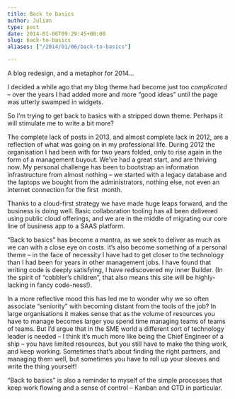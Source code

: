 ```yaml
---
title: Back to basics
author: Julian
type: post
date: 2014-01-06T09:29:45+00:00
slug: back-to-basics 
aliases: ["/2014/01/06/back-to-basics"]

---
```

A blog redesign, and a metaphor for 2014…

I decided a while ago that my blog theme had become just too _complicated_ – over the years I had added more and more “good ideas” until the page was utterly swamped in widgets.

So I’m trying to get back to basics with a stripped down theme. Perhaps it will stimulate me to write a bit more?

The complete lack of posts in 2013, and almost complete lack in 2012, are a reflection of what was going on in my professional life. During 2012 the organisation I had been with for two years folded, only to rise again in the form of a management buyout. We’ve had a great start, and are thriving now. My personal challenge has been to bootstrap an information infrastructure from almost nothing – we started with a legacy database and the laptops we bought from the administrators, nothing else, not even an internet connection for the first  month.

Thanks to a cloud-first strategy we have made huge leaps forward, and the business is doing well. Basic collaboration tooling has all been delivered using public cloud offerings, and we are in the middle of migrating our core line of business app to a SAAS platform.

“Back to basics” has become a mantra, as we seek to deliver as much as we can with a close eye on costs. it’s also become something of a personal theme – in the face of necessity I have had to get closer to the technology than I had been for years in other management jobs. I have found that writing code is deeply satisfying, I have rediscovered my inner Builder. (In the spirit of “cobbler’s children”, that also means this site will be highly-lacking in fancy code-ness!).

In a more reflective mood this has led me to wonder why we so often associate “seniority” with becoming distant from the tools of the job? In large organisations it makes sense that as the volume of resources you have to manage becomes larger you spend time managing teams of teams of teams. But I’d argue that in the SME world a different sort of technology leader is needed – I think it’s much more like being the Chief Engineer of a ship – you have limited resources, but you still have to make the thing work, and keep working. Sometimes that’s about finding the right partners, and managing them well, but sometimes you have to roll up your sleeves and write the thing yourself!

“Back to basics” is also a reminder to myself of the simple processes that keep work flowing and a sense of control – Kanban and GTD in particular.